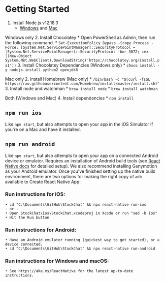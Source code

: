 # Getting Started

1. Install Node.js v12.18.3 
    * [Windows](https://nodejs.org/dist/v12.18.3/node-v12.18.3-x64.msi) and [Mac](https://nodejs.org/dist/v12.18.3/node-v12.18.3.pkg)

Windows only
2. Install Chocolatey
    * Open PowerShell as Admin, then run the following command.
    * `Set-ExecutionPolicy Bypass -Scope Process -Force; [System.Net.ServicePointManager]::SecurityProtocol = [System.Net.ServicePointManager]::SecurityProtocol -bor 3072; iex ((New-Object System.Net.WebClient).DownloadString('https://chocolatey.org/install.ps1'))`
3. Install Chocolatey Dependancies (Windows only)
    * `choco install -y nodejs.install python2 openjdk8`

Mac only
2. Install Homebrew (Mac only)
    * `/bin/bash -c "$(curl -fsSL https://raw.githubusercontent.com/Homebrew/install/master/install.sh)"`
3. Install node and watchman
    * `brew install node`
    * `brew install watchman`

Both (Windows and Mac)
4. Install dependencies
    * `npm install`

## `npm run ios`

Like `npm start`, but also attempts to open your app in the iOS Simulator if you're on a Mac and have it installed.

## `npm run android`

Like `npm start`, but also attempts to open your app on a connected Android device or emulator. Requires an installation of Android build tools (see [React Native docs](https://facebook.github.io/react-native/docs/getting-started.html) for detailed setup). We also recommend installing Genymotion as your Android emulator. Once you've finished setting up the native build environment, there are two options for making the right copy of `adb` available to Create React Native App:


### Run instructions for iOS:
    • cd "C:\Documents\GitHub\StockChat" && npx react-native run-ios
    - or -
    • Open StockChat\ios\StockChat.xcodeproj in Xcode or run "xed -b ios"
    • Hit the Run button

### Run instructions for Android:
    • Have an Android emulator running (quickest way to get started), or a device connected.
    • cd "C:\Documents\GitHub\StockChat" && npx react-native run-android

### Run instructions for Windows and macOS:
    • See https://aka.ms/ReactNative for the latest up-to-date instructions.